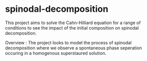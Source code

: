 # spinodal-decomposition
This project aims to solve the Cahn-Hilliard equation for a range of conditions to see the impact of the initial composition on spinodal decomposition.

Overview : The project looks to model the process of spinodal decomposition where we observe a spontaneous phase seperation occuring in a homogenous superstaured solution.
